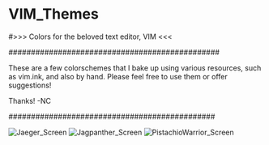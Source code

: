 # VIM_Themes
#>>> Colors for the beloved text editor, VIM <<<

###############################################

These are a few colorschemes that I bake up using various resources, such as vim.ink, and also by hand. Please feel free to use them or offer suggestions! 

Thanks!
-NC

##############################################

![Jaeger_Screen](https://raw.githubusercontent.com/TheNicholsOfCharroth/VIM_Themes/master/Jaeger.png?raw=true "Jaeger")
![Jagpanther_Screen](https://raw.githubusercontent.com/TheNicholsOfCharroth/VIM_Themes/master/Jagpanther.png?raw=true "Jagpanther")
![PistachioWarrior_Screen](https://raw.githubusercontent.com/TheNicholsOfCharroth/VIM_Themes/master/PistachioWarrior.png?raw=true "PistachioWarrior")
